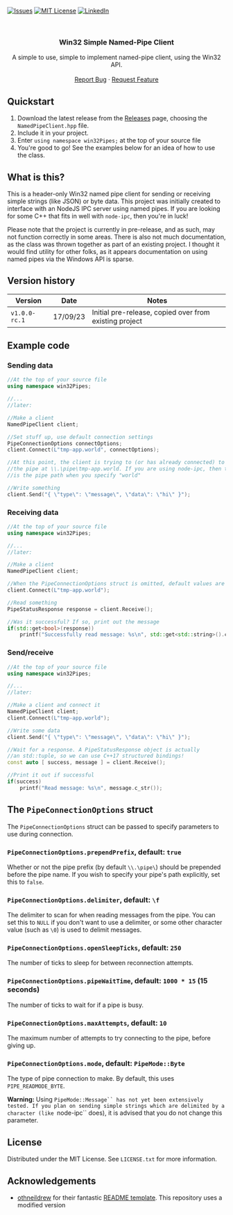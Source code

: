 <!-- Copied from: -->
<!-- https://github.com/othneildrew/Best-README-Template/blob/master/BLANK_README.md -->

[![Issues][issues-shield]][issues-url]
[![MIT License][license-shield]][license-url]
[![LinkedIn][linkedin-shield]][linkedin-url]

<br/>
<div align="center">
<h3 align="center">Win32 Simple Named-Pipe Client</h3>

  <p align="center">
    A simple to use, simple to implement named-pipe client, using the Win32 API.
    <br />
    <br />
    <a href="https://github.com/blewert/win32-simple-named-pipe-client/issues">Report Bug</a>
    ·
    <a href="https://github.com/blewert/win32-simple-named-pipe-client/issues">Request Feature</a>
  </p>
</div>

## Quickstart
1. Download the latest release from the [Releases](https://github.com/blewert/win32-simple-named-pipe-client/releases) page, choosing the `NamedPipeClient.hpp` file.
2. Include it in your project.
3. Enter `using namespace win32Pipes;` at the top of your source file
4. You're good to go! See the examples below for an idea of how to use the class.

## What is this?
This is a header-only Win32 named pipe client for sending or receiving simple strings (like JSON) or byte data. This project was initially created to interface with an NodeJS IPC server using named pipes. If you are looking for some C++ that fits in well with `node-ipc`, then you're in luck!

Please note that the project is currently in pre-release, and as such, may not function correctly in some areas. There is also not much documentation, as the class was thrown together as part of an existing project. I thought it would find utility for other folks, as it appears documentation on using named pipes via the Windows API is sparse.

## Version history
| Version | Date | Notes |
|---------|------|-------|
| `v1.0.0-rc.1` | 17/09/23 | Initial pre-release, copied over from existing project |

## Example code
### Sending data
```cpp
//At the top of your source file
using namespace win32Pipes;

//...
//later:

//Make a client
NamedPipeClient client;

//Set stuff up, use default connection settings 
PipeConnectionOptions connectOptions;
client.Connect(L"tmp-app.world", connectOptions);

//At this point, the client is trying to (or has already connected) to 
//the pipe at \\.\pipe\tmp-app.world. If you are using node-ipc, then this
//is the pipe path when you specify "world"

//Write something
client.Send("{ \"type\": \"message\", \"data\": \"hi\" }");
```

### Receiving data
```cpp
//At the top of your source file
using namespace win32Pipes;

//...
//later:

//Make a client
NamedPipeClient client;

//When the PipeConnectionOptions struct is omitted, default values are loaded instead
client.Connect(L"tmp-app.world");

//Read something
PipeStatusResponse response = client.Receive();

//Was it successful? If so, print out the message
if(std::get<bool>(response))
    printf("Successfully read message: %s\n", std::get<std::string>().c_str());
```

### Send/receive
```cpp
//At the top of your source file
using namespace win32Pipes;

//...
//later:

//Make a client and connect it
NamedPipeClient client;
client.Connect(L"tmp-app.world");

//Write some data
client.Send("{ \"type\": \"message\", \"data\": \"hi\" }");

//Wait for a response. A PipeStatusResponse object is actually
//an std::tuple, so we can use C++17 structured bindings!
const auto [ success, message ] = client.Receive();

//Print it out if successful
if(success)
    printf("Read message: %s\n", message.c_str());
```

## The `PipeConnectionOptions` struct
The `PipeConnectionOptions` struct can be passed to specify parameters to use during connection.

### `PipeConnectionOptions.prependPrefix`, default: `true`
Whether or not the pipe prefix (by default `\\.\pipe\`) should be prepended before the pipe name. If you wish to specify your pipe's path explicitly, set this to `false`.


### `PipeConnectionOptions.delimiter`, default: `\f`
The delimiter to scan for when reading messages from the pipe. You can set this to `NULL` if you don't want to use a delimiter, or some other character value (such as `\0`) is used to delimit messages.

### `PipeConnectionOptions.openSleepTicks`, default: `250`
The number of ticks to sleep for between reconnection attempts.

### `PipeConnectionOptions.pipeWaitTime`, default: `1000 * 15` (15 seconds)
The number of ticks to wait for if a pipe is busy.

### `PipeConnectionOptions.maxAttempts`, default: `10`
The maximum number of attempts to try connecting to the pipe, before giving up.

### `PipeConnectionOptions.mode`, default: `PipeMode::Byte`
The type of pipe connection to make. By default, this uses `PIPE_READMODE_BYTE`.

**Warning:** Using `PipeMode::Message`` has not yet been extensively tested. If you plan on sending simple strings which are delimited by a character (like `node-ipc`` does), it is advised that you do not change this parameter.

## License
Distributed under the MIT License. See `LICENSE.txt` for more information.

## Acknowledgements
* [othneildrew](https://raw.githubusercontent.com/othneildrew) for their fantastic [README template](https://raw.githubusercontent.com/othneildrew/Best-README-Template/). This repository uses a modified version

<!-- Copied from: -->
<!-- https://github.com/othneildrew/Best-README-Template/blob/master/BLANK_README.md -->

<!-- MARKDOWN LINKS & IMAGES -->
<!-- https://www.markdownguide.org/basic-syntax/#reference-style-links -->
[contributors-shield]: https://img.shields.io/github/contributors/blewert/win32-simple-named-pipe-client.svg?style=for-the-badge
[contributors-url]: https://github.com/blewert/win32-simple-named-pipe-client/graphs/contributors
[forks-shield]: https://img.shields.io/github/forks/blewert/win32-simple-named-pipe-client.svg?style=for-the-badge
[forks-url]: https://github.com/blewert/win32-simple-named-pipe-client/network/members
[stars-shield]: https://img.shields.io/github/stars/blewert/win32-simple-named-pipe-client.svg?style=for-the-badge
[stars-url]: https://github.com/blewert/win32-simple-named-pipe-client/stargazers
[issues-shield]: https://img.shields.io/github/issues/blewert/win32-simple-named-pipe-client.svg?style=for-the-badge
[issues-url]: https://github.com/blewert/win32-simple-named-pipe-client/issues
[license-shield]: https://img.shields.io/github/license/blewert/win32-simple-named-pipe-client.svg?style=for-the-badge
[license-url]: https://github.com/blewert/win32-simple-named-pipe-client/blob/master/LICENSE.txt
[linkedin-shield]: https://img.shields.io/badge/-LinkedIn-black.svg?style=for-the-badge&logo=linkedin&colorB=555
[linkedin-url]: https://linkedin.com/in/linkedin_username
[product-screenshot]: images/screenshot.png
[Next.js]: https://img.shields.io/badge/next.js-000000?style=for-the-badge&logo=nextdotjs&logoColor=white
[Next-url]: https://nextjs.org/
[React.js]: https://img.shields.io/badge/React-20232A?style=for-the-badge&logo=react&logoColor=61DAFB
[React-url]: https://reactjs.org/
[Vue.js]: https://img.shields.io/badge/Vue.js-35495E?style=for-the-badge&logo=vuedotjs&logoColor=4FC08D
[Vue-url]: https://vuejs.org/
[Angular.io]: https://img.shields.io/badge/Angular-DD0031?style=for-the-badge&logo=angular&logoColor=white
[Angular-url]: https://angular.io/
[Svelte.dev]: https://img.shields.io/badge/Svelte-4A4A55?style=for-the-badge&logo=svelte&logoColor=FF3E00
[Svelte-url]: https://svelte.dev/
[Laravel.com]: https://img.shields.io/badge/Laravel-FF2D20?style=for-the-badge&logo=laravel&logoColor=white
[Laravel-url]: https://laravel.com
[Bootstrap.com]: https://img.shields.io/badge/Bootstrap-563D7C?style=for-the-badge&logo=bootstrap&logoColor=white
[Bootstrap-url]: https://getbootstrap.com
[JQuery.com]: https://img.shields.io/badge/jQuery-0769AD?style=for-the-badge&logo=jquery&logoColor=white
[JQuery-url]: https://jquery.com 